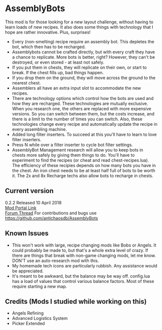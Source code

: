# AssemblyBots

This mod is for those looking for a new layout challenge, without having to learn loads of new recipes.  It also does some things with technology that I hope are rather innovative.  Plus, surprises!

- Every (non-smelting) recipe require an assembly bot.  This depletes the bot, which then has to be recharged.  
- Assemblybots cannot be crafted directly, but with every craft they have a chance to replicate.  More bots is better, right?  However, they can't be destroyed, or even stored - at least not safely.  
- If you put them in chests, they will replicate on their own, or start to break.  If the chest fills up, bad things happen.
- If you drop them on the ground, they will move across the ground to the nearest chest.
- Assemblers all have an extra input slot to accommodate the new recipes.
- There are technology options which control how the bots are used and how they are recharged.  These technologies are mutually exclusive.  When you research one, the others are replaced with more expensive versions.  So you can switch between them, but the costs increase, and there is a limit to the number of times you can switch.  Also, these technologies change every recipe and automatically update the recipe in every assembling machine.
- Added long filter inserters. To succeed at this you'll have to learn to love filter inserters.  
- Press N while over a filter inserter to cycle bot filter settings.
- AssemblyBot Management research will allow you to keep bots in chests more safely by giving them things to do.  You'll have to experiment to find the recipes (or cheat and read chest-recipes.lua).  The efficiency of these recipies depends on how many bots you have in the chest.  An iron chest needs to be at least half full of bots to be worth it.  The 2x and 8x Recharge techs also allow bots to recharge in chests.

Current version
---------------
0.2.2  Released 10 April 2018  
[Mod Portal Link](https://mods.factorio.com/mods/antichaos/assemblybots)  
[Forum Thread](https://forums.factorio.com/viewtopic.php?f=97&t=43933)
For contributions and bugs use https://github.com/antichaosdb/AssemblyBots

Known Issues
------------
- This won't work with large, recipe changing mods like Bobs or Angels.  It could probably be made to, but that's a whole extra level of crazy.  If there are things that break with non-game changing mods, let me know.  DON'T use an auto-research mod with this.
- My homemade tech icons are particularly rubbish.  Any assistance would be appreciated.
- It's meant to be awkward, but the balance may be way off.  config.lua has a load of values that control various balance factors.  Most of these require starting a new map.   

Credits (Mods I studied while working on this)
-------
- Angels Refining
- Advanced Logistics System
- Picker Extended